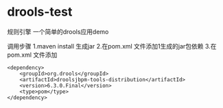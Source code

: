 # drools-test
规则引擎
一个简单的drools应用demo

调用步骤
1.maven install 生成jar
2.在pom.xml 文件添加1生成的jar包依赖
3.在pom.xml 文件添加
<!-- https://mvnrepository.com/artifact/org.drools/droolsjbpm-tools-distribution -->
	<dependency>
		<groupId>org.drools</groupId>
		<artifactId>droolsjbpm-tools-distribution</artifactId>
		<version>6.3.0.Final</version>
		<type>pom</type>
	</dependency>